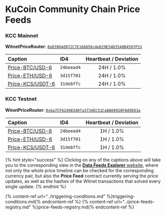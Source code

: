 # KuCoin Community Chain Price Feeds

### KCC Mainnet

**WitnetPriceRouter**: [`0xD39D4d972C7E166856c4eb29E54D3548B4597F53`](https://scan.kcc.io/address/0xD39D4d972C7E166856c4eb29E54D3548B4597F53/read-contract)

| **Caption** | **ID4** | **Heartbeat / Deviation**
| :- | :- | :-: 
| [Price-BTC/USD-6](https://feeds.witnet.io/feeds/kcc-mainnet_btc-usd_6) | `24beead4` | 24H / 1.0% 
| [Price-ETH/USD-6](https://feeds.witnet.io/feeds/kcc-mainnet_eth-usd_6) | `3d15f701` | 24H / 1.0% 
| [Price-KCS/USDT-6](https://feeds.witnet.io/feeds/kcc-mainnet_kcs-usdt_6) | `31debffc` | 24H / 1.0% 

### KCC Testnet

**WinetPriceRouter**: [`0xba7CF62498340fa3734EC51Ca8A69928F0d9E03a`](https://scan-testnet.kcc.network/address/0xba7CF62498340fa3734EC51Ca8A69928F0d9E03a/read-contract)

| **Caption** | **ID4** | **Heartbeat / Deviation** 
| :- | :- | :-: 
| [Price-BTC/USD-6](https://feeds.witnet.io/feeds/kcc-testnet_btc-usd_6) | `24beead4` | 1H / 1.0% 
| [Price-ETH/USD-6](https://feeds.witnet.io/feeds/kcc-testnet_eth-usd_6) | `3d15f701` | 1H / 1.0% 
| [Price-KCS/USDT-6](https://feeds.witnet.io/feeds/kcc-testnet_kcs-usdt_6) | `31debffc` | 1H / 1.0% 

{% hint style="success" %}
Clicking on any of the captions above will take you to the corresponding view in the [**Data Feeds Explorer** website](https://feeds.witnet.io), where not only the whole price timeline can be checked for the corresponding currency pair, but also the **Price Feed** contract currently serving the price updates, as well as the hashes of the Witnet transactions that solved every single update. 
{% endhint %}

{% content-ref url="../triggering-conditions.md" %}triggering-conditions.md{% endcontent-ref %}
{% content-ref url="../price-feeds-registry.md" %}price-feeds-registry.md{% endcontent-ref %}

